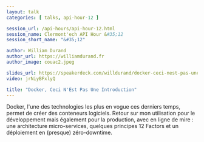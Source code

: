 ```yaml
---
layout: talk
categories: [ talks, api-hour-12 ]

session_url: /api-hours/api-hour-12.html
session_name: Clermont'ech API Hour &#35;12
session_short_name: "&#35;12"

author: William Durand
author_url: https://williamdurand.fr
author_image: couac2.jpeg

slides_url: https://speakerdeck.com/willdurand/docker-ceci-nest-pas-une-introduction-apihour-number-12
video: jrNiyBFxlyQ

title: "Docker, Ceci N'Est Pas Une Introduction"
---
```


Docker, l'une des technologies les plus en vogue ces derniers temps, permet de
créer des conteneurs logiciels. Retour sur mon utilisation pour le développement
mais également pour la production, avec en ligne de mire : une architecture
micro-services, quelques principes 12 Factors et un déploiement en (presque)
zéro-downtime.
